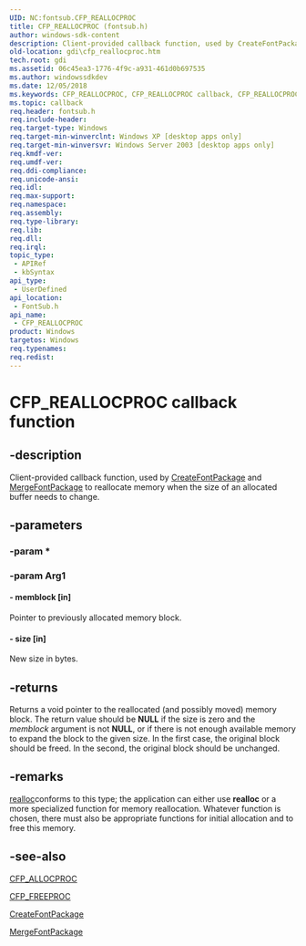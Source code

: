 ```yaml
---
UID: NC:fontsub.CFP_REALLOCPROC
title: CFP_REALLOCPROC (fontsub.h)
author: windows-sdk-content
description: Client-provided callback function, used by CreateFontPackage and MergeFontPackage to reallocate memory when the size of an allocated buffer needs to change.
old-location: gdi\cfp_reallocproc.htm
tech.root: gdi
ms.assetid: 06c45ea3-1776-4f9c-a931-461d0b697535
ms.author: windowssdkdev
ms.date: 12/05/2018
ms.keywords: CFP_REALLOCPROC, CFP_REALLOCPROC callback, CFP_REALLOCPROC callback function [Windows GDI], _win32_CFP_REALLOCPROC, fontsub/CFP_REALLOCPROC, gdi.cfp_reallocproc
ms.topic: callback
req.header: fontsub.h
req.include-header: 
req.target-type: Windows
req.target-min-winverclnt: Windows XP [desktop apps only]
req.target-min-winversvr: Windows Server 2003 [desktop apps only]
req.kmdf-ver: 
req.umdf-ver: 
req.ddi-compliance: 
req.unicode-ansi: 
req.idl: 
req.max-support: 
req.namespace: 
req.assembly: 
req.type-library: 
req.lib: 
req.dll: 
req.irql: 
topic_type:
 - APIRef
 - kbSyntax
api_type:
 - UserDefined
api_location:
 - FontSub.h
api_name:
 - CFP_REALLOCPROC
product: Windows
targetos: Windows
req.typenames: 
req.redist: 
---
```


# CFP_REALLOCPROC callback function


## -description


Client-provided callback function, used by <a href="https://msdn.microsoft.com/aeea47c7-af55-46c4-b701-e00ec7540d24">CreateFontPackage</a> and <a href="https://msdn.microsoft.com/c51110a0-286c-4d97-9da5-4186ebf8f9b8">MergeFontPackage</a> to reallocate memory when the size of an allocated buffer needs to change.


## -parameters




### -param *


### -param Arg1








#### - memblock [in]

Pointer to previously allocated memory block.


#### - size [in]

New size in bytes.


## -returns



Returns a void pointer to the reallocated (and possibly moved) memory block. The return value should be <b>NULL</b> if the size is zero and the <i>memblock</i> argument is not <b>NULL</b>, or if there is not enough available memory to expand the block to the given size. In the first case, the original block should be freed. In the second, the original block should be unchanged.




## -remarks




<a href="https://msdn.microsoft.com/library/xbebcx7d(v=VS.100).aspx">realloc</a>conforms to this type; the application can either use <b>realloc</b> or a more specialized function for memory reallocation. Whatever function is chosen, there must also be appropriate functions for initial allocation and to free this memory.




## -see-also




<a href="https://msdn.microsoft.com/f6a98721-ebd1-4d83-bc9d-adde2e3ce525">CFP_ALLOCPROC</a>



<a href="https://msdn.microsoft.com/cd99e704-b3a8-4d55-946f-76dd47b2a030">CFP_FREEPROC</a>



<a href="https://msdn.microsoft.com/aeea47c7-af55-46c4-b701-e00ec7540d24">CreateFontPackage</a>



<a href="https://msdn.microsoft.com/c51110a0-286c-4d97-9da5-4186ebf8f9b8">MergeFontPackage</a>
 

 

